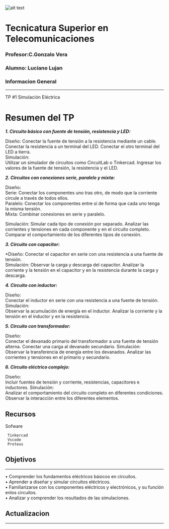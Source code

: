 ![alt text](caratula.png)
# Tecnicatura Superior en Telecomunicaciones
### Profesor:C.Gonzalo Vera   
### Alumno: Luciano Lujan

### Informacion General
***
TP #1 Simulación Eléctrica  
# Resumen del TP

***1. Circuito básico con fuente de tensión, resistencia y LED:***

Diseño:
Conectar la fuente de tensión a la resistencia mediante un cable.
Conectar la resistencia a un terminal del LED.
Conectar el otro terminal del LED a tierra.  
Simulación:  
Utilizar un simulador de circuitos como CircuitLab o Tinkercad.
Ingresar los valores de la fuente de tensión, la resistencia y el LED.  

***2. Circuitos con conexiones serie, paralelo y mixta:***
 
Diseño:  
Serie: Conectar los componentes uno tras otro, de modo que la corriente circule a través de todos ellos.  
Paralelo: Conectar los componentes entre sí de forma que cada uno tenga la misma tensión.  
Mixta: Combinar conexiones en serie y paralelo.    

Simulación:
Simular cada tipo de conexión por separado.
Analizar las corrientes y tensiones en cada componente y en el circuito completo.
Comparar el comportamiento de los diferentes tipos de conexión.

***3. Circuito con capacitor:***     

*Diseño:
Conectar el capacitor en serie con una resistencia a una fuente de tensión.    
Simulación:
Observar la carga y descarga del capacitor.
Analizar la corriente y la tensión en el capacitor y en la resistencia durante la carga y descarga.

***4. Circuito con inductor:***    

Diseño:  
Conectar el inductor en serie con una resistencia a una fuente de tensión.  
Simulación:  
Observar la acumulación de energía en el inductor.
Analizar la corriente y la tensión en el inductor y en la resistencia.
 
***5. Circuito con transformador:***  

Diseño:  
Conectar el devanado primario del transformador a una fuente de tensión alterna.
Conectar una carga al devanado secundario.
Simulación:  
Observar la transferencia de energía entre los devanados.
Analizar las corrientes y tensiones en el primario y secundario.

***6. Circuito eléctrico complejo:***  

Diseño:  
Incluir fuentes de tensión y corriente, resistencias, capacitores e inductores.
Simulación:  
Analizar el comportamiento del circuito completo en diferentes condiciones.
Observar la interacción entre los diferentes elementos.

## Recursos
Sofware 
```
 Tinkercad
 Vscode
 Proteus
```
## Objetivos
***
• Comprender los fundamentos eléctricos básicos en circuitos.  
• Aprender a diseñar y simular circuitos eléctricos.  
• Familiarizarse con los componentes eléctricos y electrónicos, y su función enlos circuitos.  
• Analizar y comprender los resultados de las simulaciones. 

## Actualizacion
***
